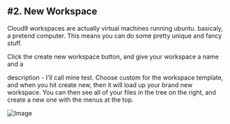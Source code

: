#2. New Workspace
---

Cloud9 workspaces are actually virtual machines running ubuntu. basicaly, a 
pretend computer. This means you can do some
pretty unique and fancy stuff.

Click the create new workspace button, and give your workspace a name and a

description - 
I'll call mine test. Choose custom for the workspace template, and when you 
hit create
new, then it will load up your brand new workspace. You can then see all of your
files in the tree on the right, and create a new one with the menus at the top.

![Image](newWorkspace.PNG0)